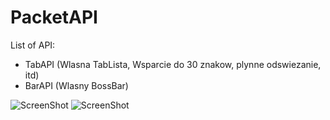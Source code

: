# PacketAPI

List of API:
- TabAPI (Wlasna TabLista, Wsparcie do 30 znakow, plynne odswiezanie, itd)
- BarAPI (Wlasny BossBar)

![ScreenShot](http://i.imgur.com/VfRjyl7.png)
![ScreenShot](http://i.imgur.com/cgUpkWa.png)
